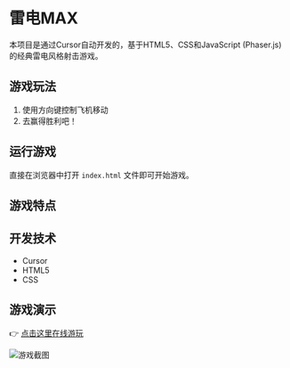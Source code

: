 # 雷电MAX

本项目是通过Cursor自动开发的，基于HTML5、CSS和JavaScript (Phaser.js) 的经典雷电风格射击游戏。

## 游戏玩法

1. 使用方向键控制飞机移动
2. 去赢得胜利吧！

## 运行游戏

直接在浏览器中打开 `index.html` 文件即可开始游戏。

## 游戏特点



## 开发技术

- Cursor
- HTML5
- CSS


## 游戏演示

👉 [点击这里在线游玩](https://caojiyuan.github.io/fire)

![游戏截图](screenshot.png)


